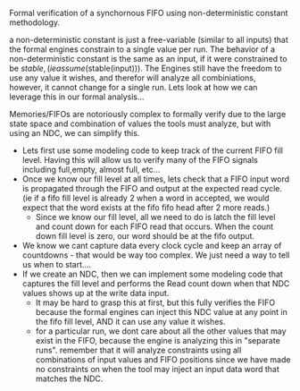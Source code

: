 
Formal verification of a synchornous FIFO using non-deterministic constant methodology.

a non-deterministic constant is just a free-variable (similar to all inputs) that the formal engines constrain to
a single value per run.
The behavior of a non-deterministic constant
is the same as an input, if it were constrained to be $stable, (ie assume($stable(input))).  The Engines still have the freedom to use any
value it wishes, and therefor will analyze all combiniations, however, it cannot change for a single run.  Lets look at how we can leverage this in our formal analysis...

Memories/FIFOs are notoriously complex to formally verify due to the large state space and combination of values the tools must analyze, but with using an NDC, we can simplify
this.

- Lets first use some modeling code to keep track of the current FIFO fill level.  Having this will allow us to verify many of the FIFO signals including full,empty, almost full, etc...
- Once we know our fill level at all times, lets check that a FIFO input word is propagated through the FIFO and output at the expected read cycle. (ie if a fifo fill level is already 2 when a word in
  accepted, we would expect that the word exists at the fifo fifo head after 2 more reads.)
  - Since we know our fill level, all we need to do is latch the fill level and count down for each FIFO read that occurs.  When the count down fill level is zero, our word should be at the fifo output.
- We know we cant capture data every clock cycle and keep an array of countdowns - that would be way too complex. We just need a way to tell us when to start....
- If we create an NDC, then we can implement some modeling code that captures the fill level and performs the Read count down when that NDC values shows up at the write data input.
  - It may be hard to grasp this at first, but this fully verifies the FIFO because the formal engines can inject this NDC value at any point in the fifo fill level, AND it can use any value it wishes.
  - for a particular run, we dont care about all the other values that may exist in the FIFO, because the engine is analyzing this in "separate runs". remember that it will analyze constraints using all combinations of input values
    and FIFO positions since we have made no constraints on when the tool may inject an input data word that matches the NDC.
  

